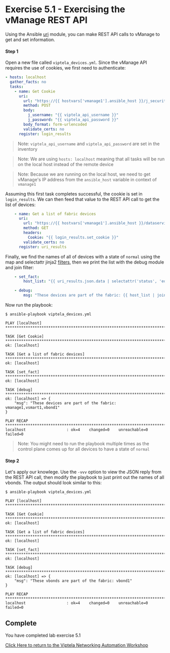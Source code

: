 # Exercise 5.1 - Exercising the vManage REST API

Using the Ansible [uri](https://docs.ansible.com/ansible/latest/modules/uri_module.html) module, you can make REST API
calls to vManage to get and set information.  

#### Step 1

Open a new file called `viptela_devices.yml`.  Since the vManage API requires the use of cookies, we first need to authenticate:

```yaml
- hosts: localhost
  gather_facts: no
  tasks:
    - name: Get Cookie
      uri:
        url: "https://{{ hostvars['vmanage1'].ansible_host }}/j_security_check"
        method: POST
        body:
          j_username: "{{ viptela_api_username }}"
          j_password: "{{ viptela_api_password }}"
        body_format: form-urlencoded
        validate_certs: no
      register: login_results
```
>Note: `viptela_api_username` and `viptela_api_password` are set in the inventory

>Note: We are using `hosts: localhost` meaning that all tasks will be run on the local host instead of the remote device

>Note: Because we are running on the local host, we need to get vManage's IP address from the `ansible_host` variable in context of `vmanage1` 

Assuming this first task completes successful, the cookie is set in `login_results`.  We can then feed that value to the
REST API call to get the list of devices:

```yaml
    - name: Get a list of fabric devices
      uri:
        url: "https://{{ hostvars['vmanage1'].ansible_host }}/dataservice/device"
        method: GET
        headers:
          Cookie: "{{ login_results.set_cookie }}"
        validate_certs: no
      register: uri_results
```

Finally, we find the names of all of devices with a state of `normal` using the map and selectattr jinja2 [filters](https://docs.ansible.com/ansible/latest/user_guide/playbooks_filters.html), then
we print the list with the debug module and join filter:

```yaml
    - set_fact:
        host_list: "{{ uri_results.json.data | selectattr('status', 'equalto', 'normal') | map(attribute='host-name') | list }}"

    - debug:
        msg: "These devices are part of the fabric: {{ host_list | join(',') }}"
```

Now run the playbook:

```
$ ansible-playbook viptela_devices.yml

PLAY [localhost] *******************************************************************************************************************************

TASK [Get Cookie] ******************************************************************************************************************************
ok: [localhost]

TASK [Get a list of fabric devices] ************************************************************************************************************
ok: [localhost]

TASK [set_fact] ********************************************************************************************************************************
ok: [localhost]

TASK [debug] ***********************************************************************************************************************************
ok: [localhost] => {
    "msg": "These devices are part of the fabric: vmanage1,vsmart1,vbond1"
}

PLAY RECAP *************************************************************************************************************************************
localhost                  : ok=4    changed=0    unreachable=0    failed=0
```

>Note: You might need to run the playbook multiple times as the control plane comes up for all devices to have a state
of `normal`

#### Step 2

Let's apply our knowlege.  Use the `-vvv` option to view the JSON reply from the REST API call, then modify the playbook
to just print out the names of all vbonds.  The output should look similar to this:

```
$ ansible-playbook viptela_devices.yml

PLAY [localhost] *******************************************************************************************************************************

TASK [Get Cookie] ******************************************************************************************************************************
ok: [localhost]

TASK [Get a list of fabric devices] ************************************************************************************************************
ok: [localhost]

TASK [set_fact] ********************************************************************************************************************************
ok: [localhost]

TASK [debug] ***********************************************************************************************************************************
ok: [localhost] => {
    "msg": "These vbonds are part of the fabric: vbond1"
}

PLAY RECAP *************************************************************************************************************************************
localhost                  : ok=4    changed=0    unreachable=0    failed=0
```

## Complete

You have completed lab exercise 5.1

[Click Here to return to the Viptela Networking Automation Workshop](../../README_AUTOMATION.md)
